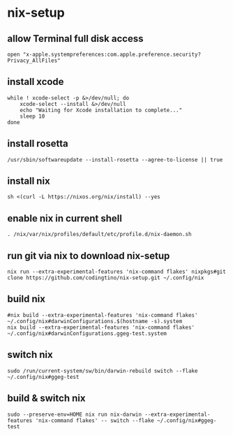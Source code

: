 # nix-setup

## allow Terminal full disk access

```
open "x-apple.systempreferences:com.apple.preference.security?Privacy_AllFiles"
```

## install xcode

```
while ! xcode-select -p &>/dev/null; do
    xcode-select --install &>/dev/null
    echo "Waiting for Xcode installation to complete..."
    sleep 10
done
```

## install rosetta

```
/usr/sbin/softwareupdate --install-rosetta --agree-to-license || true
```

## install nix

```
sh <(curl -L https://nixos.org/nix/install) --yes
```

## enable nix in current shell

```
. /nix/var/nix/profiles/default/etc/profile.d/nix-daemon.sh
```

## run git via nix to download nix-setup

```
nix run --extra-experimental-features 'nix-command flakes' nixpkgs#git clone https://github.com/codingtino/nix-setup.git ~/.config/nix
```

## build nix

```
#nix build --extra-experimental-features 'nix-command flakes' ~/.config/nix#darwinConfigurations.$(hostname -s).system
nix build --extra-experimental-features 'nix-command flakes' ~/.config/nix#darwinConfigurations.ggeg-test.system
```

## switch nix

```
sudo /run/current-system/sw/bin/darwin-rebuild switch --flake ~/.config/nix#ggeg-test
```

## build & switch nix

```
sudo --preserve-env=HOME nix run nix-darwin --extra-experimental-features 'nix-command flakes' -- switch --flake ~/.config/nix#ggeg-test
```
